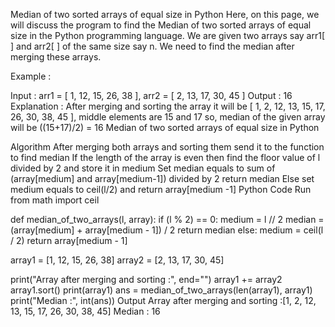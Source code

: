 Median of two sorted arrays of equal size in Python
Here, on this page, we will discuss the program to find the Median of two sorted arrays of equal size in the Python programming language. We are given two arrays say arr1[ ] and arr2[ ] of the same size say n. We need to find the median after merging these arrays.

Example :

Input : arr1 = [ 1, 12, 15, 26, 38 ],  arr2 = [ 2, 13, 17, 30, 45 ]
Output : 16
Explanation : After merging and sorting the array it will be [ 1, 2, 12, 13, 15, 17, 26, 30, 38, 45 ], middle elements are 15 and 17 so, median of the given array will be ((15+17)/2) = 16
Median of two sorted arrays of equal size in Python

Algorithm
After merging both arrays and sorting them send it to the function to find median
If the length of the array is even then find the floor value of l divided by 2 and store it in medium
Set median equals to sum of (array[medium] and array[medium-1]) divided by 2
return median
Else set medium equals to ceil(l/2) and return array[medium -1]
Python Code
Run
from math import ceil


def median_of_two_arrays(l, array):
    if (l % 2) == 0:
        medium = l // 2
        median = (array[medium] + array[medium - 1]) / 2
        return median
    else:
        medium = ceil(l / 2)
        return array[medium - 1]


array1 = [1, 12, 15, 26, 38]
array2 = [2, 13, 17, 30, 45]

print("Array after merging and sorting :", end="")
array1 += array2
array1.sort()
print(array1)
ans = median_of_two_arrays(len(array1), array1)
print("Median :", int(ans))
Output
Array after merging and sorting :[1, 2, 12, 13, 15, 17, 26, 30, 38, 45]
Median : 16
